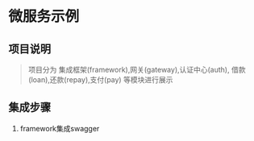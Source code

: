 #   微服务示例
##  项目说明
>   项目分为 集成框架(framework),网关(gateway),认证中心(auth),
    借款(loan),还款(repay),支付(pay) 等模块进行展示
##  集成步骤
1.  framework集成swagger